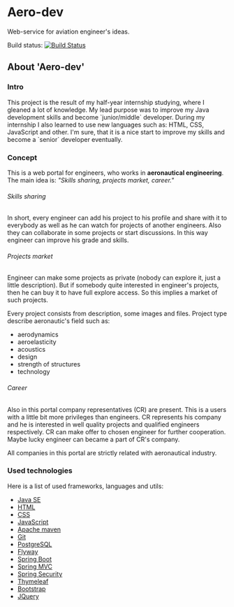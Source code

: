 # Aero-dev
Web-service for aviation engineer's ideas.

Build status: 
[![Build Status](https://travis-ci.org/DanilYusupov/aero-dev.svg?branch=master)](https://travis-ci.org/DanilYusupov/aero-dev)

## About 'Aero-dev'
### Intro
<p>
This project is the result of my half-year internship studying, where I gleaned a lot of
knowledge.
My lead purpose was to improve my Java development skills and become
`junior/middle`
developer.
During my internship I also learned to use new languages such as: HTML, CSS, JavaScript and
other.
I'm sure, that it is a nice start to improve my skills and become a
`senior`
developer eventually.
</p>
                  
### Concept
<p>
This is a web portal for engineers, who works in <strong>aeronautical engineering</strong>. The
main
idea is:
<em>"Skills sharing, projects market, career."</em>
</p>
<h6>Skills sharing</h6>
<p>
In short, every engineer can add his project to his profile and share with it to everybody as
well as he can watch for projects
of another engineers. Also they can collaborate in some projects or start discussions. In this
way engineer can
improve his grade and skills.
</p>
<h6>Projects market</h6>
<p>
Engineer can make some projects as private (nobody can explore it, just a little description).
But if somebody quite interested
in engineer's projects, then he can buy it to have full explore access. So this implies a market
of such projects.
</p>
<p>
Every project consists from description, some images and files. Project type describe
aeronautic's field such as:

* aerodynamics
* aeroelasticity
* acoustics
* design
* strength of structures
* technology
</p>
<h6>Career</h6>
<p>
Also in this portal company representatives (CR) are present. This is a users with a little bit
more privileges than engineers.
CR represents his company and he is interested in well quality projects and qualified engineers
respectively. CR can make offer
to chosen engineer for further cooperation. Maybe lucky engineer can became a part of CR's
company.
</p>
<p>
All companies in this portal are strictly related with aeronautical industry.
</p>

### Used technologies
<p>
Here is a list of used frameworks, languages and utils:
</p>

* [Java SE](http://www.oracle.com/technetwork/java/javase/8u-relnotes-2225394.html)
* [HTML](https://ru.wikipedia.org/wiki/HTML)
* [CSS](https://ru.wikipedia.org/wiki/CSS)
* [JavaScript](https://ru.wikipedia.org/wiki/JavaScript)
* [Apache maven](https://maven.apache.org/)
* [Git](https://git-scm.com/)
* [PostgreSQL](https://www.postgresql.org/)
* [Flyway](https://flywaydb.org/)
* [Spring Boot](https://projects.spring.io/spring-boot/)
* [Spring MVC](https://docs.spring.io/spring/docs/current/spring-framework-reference/web.html)
* [Spring Security](https://projects.spring.io/spring-security/)
* [Thymeleaf](https://www.thymeleaf.org/)
* [Bootstrap](https://getbootstrap.com/)
* [JQuery](https://jquery.com/)